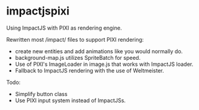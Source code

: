 # impactjspixi
Using ImpactJS with PIXI as rendering engine.

Rewritten most /impact/ files to support PIXI rendering:
- create new entities and add animations like you would normally do.
- background-map.js utilizes SpriteBatch for speed.
- Use of PIXI's ImageLoader in image.js that works with ImpactJS loader.
- Fallback to ImpactJS rendering with the use of Weltmeister.

Todo:
- Simplify button class
- Use PIXI input system instead of ImpactJSs.